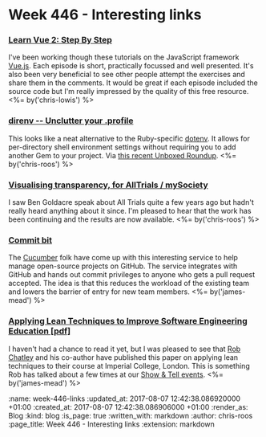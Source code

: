 Week 446 - Interesting links
============================

### [Learn Vue 2: Step By Step](https://laracasts.com/series/learn-vue-2-step-by-step/)

I've been working though these tutorials on the JavaScript framework [Vue.js](https://vuejs.org/). Each episode is short, practically focussed and well presented. It's also been very beneficial to see other people attempt the exercises and share them in the comments. It would be great if each episode included the source code but I'm really impressed by the quality of this free resource. <%= by('chris-lowis') %>

### [direnv -- Unclutter your .profile](https://direnv.net/)

This looks like a neat alternative to the Ruby-specific [dotenv][dotenv]. It allows for per-directory shell environment settings without requiring you to add another Gem to your project. Via [this recent Unboxed Roundup][unboxed-roundup]. <%= by('chris-roos') %>

[dotenv]: https://github.com/bkeepers/dotenv
[unboxed-roundup]: https://unboxed.co/blog/unboxed-roundup-our-links-for-w-c-31st-july-2017/


### [Visualising transparency, for AllTrials / mySociety](https://www.mysociety.org/2017/08/02/visualising-transparency-for-alltrials/)

I saw Ben Goldacre speak about All Trials quite a few years ago but hadn't really heard anything about it since. I'm pleased to hear that the work has been continuing and the results are now available. <%= by('chris-roos') %>


### [Commit bit](https://github.com/cucumber/commitbit)

The [Cucumber][] folk have come up with this interesting service to help manage open-source projects on GitHub. The service integrates with GitHub and hands out commit privileges to anyone who gets a pull request accepted. The idea is that this reduces the workload of the existing team and lowers the barrier of entry for new team members. <%= by('james-mead') %>

[Cucumber]: https://cucumber.io/


### [Applying Lean Techniques to Improve Software Engineering Education [pdf]](https://www.doc.ic.ac.uk/~rbc/papers/icse-seet-17.pdf)

I haven't had a chance to read it yet, but I was pleased to see that [Rob Chatley][] and his co-author have published this paper on applying lean techniques to their course at Imperial College, London. This is something Rob has talked about a few times at our [Show & Tell events][]. <%= by('james-mead') %>

[Show & Tell events]: http://gofreerange.com/show-and-tell-events
[Rob Chatley]: http://chatley.com/

:name: week-446-links
:updated_at: 2017-08-07 12:42:38.086920000 +01:00
:created_at: 2017-08-07 12:42:38.086906000 +01:00
:render_as: Blog
:kind: blog
:is_page: true
:written_with: markdown
:author: chris-roos
:page_title: Week 446 - Interesting links
:extension: markdown
